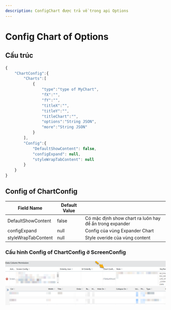 ```yaml
---
description: ConfigChart được trả về trong api Options
---
```


# Config Chart of Options

## Cấu trúc

```javascript
{
    "ChartConfig":{
        "Charts":[
            {
                "type":"type of MyChart",
                "fX":"",
                "fY":"",
                "titleX":"",
                "titleY":"",
                "titleChart":"",
                "options":"String JSON",
                "more":"String JSON"
            }
        ],
        "Config":{
            "DefaultShowContent": false,
            "configExpand": null,
            "styleWrapTabContent": null
        }
    }
}
```

## Config of ChartConfig

| Field Name          | Default Value |                                                         |
| ------------------- | ------------- | ------------------------------------------------------- |
| DefaultShowContent  | false         | Có mặc định show chart ra luôn hay để ẩn trong expander |
| configExpand        | null          | Config của vùng Expander Chart                          |
| styleWrapTabContent | null          | Style overide của vùng content                          |

### Cấu hình Config of ChartConfig ở ScreenConfig

![](<../.gitbook/assets/image (1).png>)
